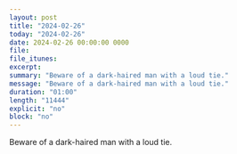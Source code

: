 ```yaml
---
layout: post
title: "2024-02-26"
today: "2024-02-26"
date: 2024-02-26 00:00:00 0000
file:
file_itunes:
excerpt:
summary: "Beware of a dark-haired man with a loud tie."
message: "Beware of a dark-haired man with a loud tie."
duration: "01:00"
length: "11444"
explicit: "no"
block: "no"
---
```

Beware of a dark-haired man with a loud tie.

